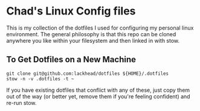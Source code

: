 # Chad's Linux Config files

This is my collection of the dotfiles I used for configuring my personal linux environment.  The general philosophy is that this repo can be cloned anywhere you like within your filesystem and then linked in with stow. 

## To Get Dotfiles on a New Machine

```
git clone git@github.com:lackhead/dotfiles ${HOME}/.dotfiles
stow -n -v .dotfiles -t ~
```

If you have existing dotfiles that conflict with any of these, just copy
them out of the way (or better yet, remove them if you're feeling confident) 
and re-run stow. 

